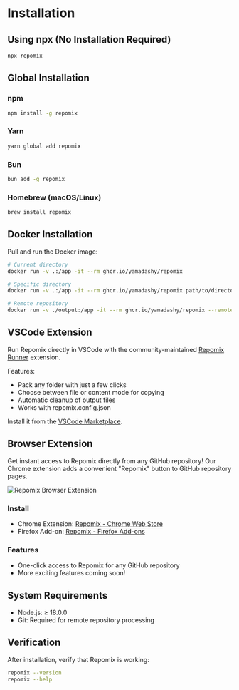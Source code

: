 # Installation

## Using npx (No Installation Required)

```bash
npx repomix
```

## Global Installation

### npm
```bash
npm install -g repomix
```

### Yarn
```bash
yarn global add repomix
```

### Bun
```bash
bun add -g repomix
```

### Homebrew (macOS/Linux)
```bash
brew install repomix
```

## Docker Installation

Pull and run the Docker image:

```bash
# Current directory
docker run -v .:/app -it --rm ghcr.io/yamadashy/repomix

# Specific directory
docker run -v .:/app -it --rm ghcr.io/yamadashy/repomix path/to/directory

# Remote repository
docker run -v ./output:/app -it --rm ghcr.io/yamadashy/repomix --remote yamadashy/repomix
```

## VSCode Extension

Run Repomix directly in VSCode with the community-maintained [Repomix Runner](https://marketplace.visualstudio.com/items?itemName=DorianMassoulier.repomix-runner) extension.

Features:
- Pack any folder with just a few clicks
- Choose between file or content mode for copying
- Automatic cleanup of output files
- Works with repomix.config.json

Install it from the [VSCode Marketplace](https://marketplace.visualstudio.com/items?itemName=DorianMassoulier.repomix-runner).

## Browser Extension

Get instant access to Repomix directly from any GitHub repository! Our Chrome extension adds a convenient "Repomix" button to GitHub repository pages.

![Repomix Browser Extension](/images/docs/browser-extension.png)

### Install
- Chrome Extension: [Repomix - Chrome Web Store](https://chromewebstore.google.com/detail/repomix/fimfamikepjgchehkohedilpdigcpkoa)
- Firefox Add-on: [Repomix - Firefox Add-ons](https://addons.mozilla.org/firefox/addon/repomix/)

### Features
- One-click access to Repomix for any GitHub repository
- More exciting features coming soon!

## System Requirements

- Node.js: ≥ 18.0.0
- Git: Required for remote repository processing

## Verification

After installation, verify that Repomix is working:

```bash
repomix --version
repomix --help
```
